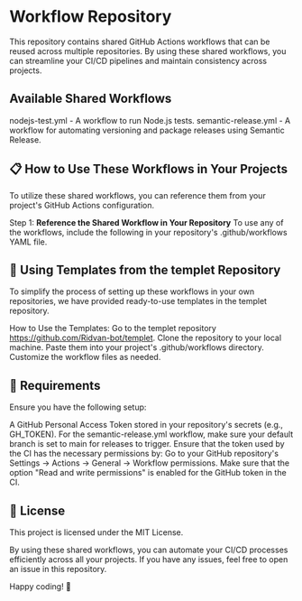 # Workflow Repository
This repository contains shared GitHub Actions workflows that can be reused across multiple repositories. By using these shared workflows, you can streamline your CI/CD pipelines and maintain consistency across projects.

## Available Shared Workflows
nodejs-test.yml - A workflow to run Node.js tests.
semantic-release.yml - A workflow for automating versioning and package releases using Semantic Release.

## 📋 How to Use These Workflows in Your Projects
To utilize these shared workflows, you can reference them from your project's GitHub Actions configuration.

Step 1: **Reference the Shared Workflow in Your Repository**
To use any of the workflows, include the following in your repository's .github/workflows YAML file.

## 📁 Using Templates from the templet Repository
To simplify the process of setting up these workflows in your own repositories, we have provided ready-to-use templates in the templet repository.

How to Use the Templates:
Go to the templet repository https://github.com/Ridvan-bot/templet.
Clone the repository to your local machine.
Paste them into your project's .github/workflows directory.
Customize the workflow files as needed.

## 🔧 Requirements
Ensure you have the following setup:

A GitHub Personal Access Token stored in your repository's secrets (e.g., GH_TOKEN).
For the semantic-release.yml workflow, make sure your default branch is set to main for releases to trigger.
Ensure that the token used by the CI has the necessary permissions by:
Go to your GitHub repository's Settings → Actions → General → Workflow permissions.
Make sure that the option "Read and write permissions" is enabled for the GitHub token in the CI.


## 📄 License
This project is licensed under the MIT License.

By using these shared workflows, you can automate your CI/CD processes efficiently across all your projects. If you have any issues, feel free to open an issue in this repository.

Happy coding! 🚀
